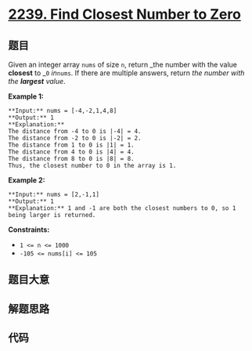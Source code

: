 # [2239. Find Closest Number to Zero](https://leetcode.com/problems/find-closest-number-to-zero)

## 题目

Given an integer array `nums` of size `n`, return _the number with the value
**closest** to _`0` _in_`nums`. If there are multiple answers, return _the
number with the **largest** value_.



**Example 1:**

    
    
    **Input:** nums = [-4,-2,1,4,8]
    **Output:** 1
    **Explanation:**
    The distance from -4 to 0 is |-4| = 4.
    The distance from -2 to 0 is |-2| = 2.
    The distance from 1 to 0 is |1| = 1.
    The distance from 4 to 0 is |4| = 4.
    The distance from 8 to 0 is |8| = 8.
    Thus, the closest number to 0 in the array is 1.
    

**Example 2:**

    
    
    **Input:** nums = [2,-1,1]
    **Output:** 1
    **Explanation:** 1 and -1 are both the closest numbers to 0, so 1 being larger is returned.
    



**Constraints:**

  * `1 <= n <= 1000`
  * `-105 <= nums[i] <= 105`


## 题目大意

## 解题思路

## 代码

```javascript

```
